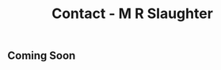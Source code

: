 ﻿---
layout: default
title: Contact - M R Slaughter
---
<section id="primary">
    <h1>Coming Soon</h1>
</section>
